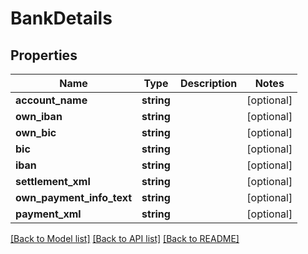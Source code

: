 # BankDetails

## Properties
Name | Type | Description | Notes
------------ | ------------- | ------------- | -------------
**account_name** | **string** |  | [optional] 
**own_iban** | **string** |  | [optional] 
**own_bic** | **string** |  | [optional] 
**bic** | **string** |  | [optional] 
**iban** | **string** |  | [optional] 
**settlement_xml** | **string** |  | [optional] 
**own_payment_info_text** | **string** |  | [optional] 
**payment_xml** | **string** |  | [optional] 

[[Back to Model list]](../../README.md#documentation-for-models) [[Back to API list]](../../README.md#documentation-for-api-endpoints) [[Back to README]](../../README.md)

